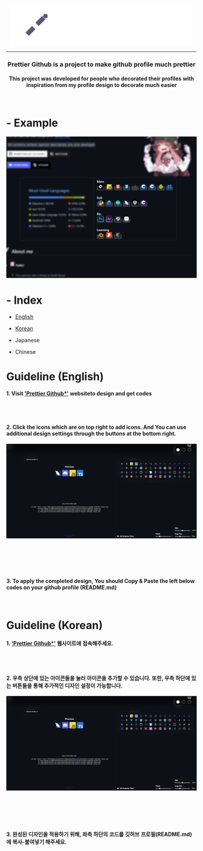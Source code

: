 <div align = "center">
  
  <img src = "imgs/temp/Title.png" width = "480px">

  ------------------

  ### Prettier Github is a project to make github profile much prettier
  #### This project was developed for people who decorated their profiles with inspiration from my profile design to decorate much easier
  
  </br>

  <div align = "left">

  # - Example

  <div align = "center">
      <img src = "imgs/temp/preview.PNG" width = "640px">
  </div>
    
  # - Index
    
  - <a href = "https://github.com/ABER1047/PrettierGithub/new/main?filename=README.md#guideline-english">English</a>
    
  - <a href = "https://github.com/ABER1047/PrettierGithub/new/main?filename=README.md#guideline-korean">Korean</a>

  - <a>Japanese</a>

  - <a>Chinese</a>


  # Guideline (English)

  #### 1. Visit <a href = "https://aber1047.github.io/PrettierGithub/">'Prettier Github*'</a>  websiteto design and get codes

  </br></br>

  #### 2. Click the icons which are on top right to add icons. And You can use additional design settings through the buttons at the bottom right.
  
  <img src = "imgs/temp/preview2.PNG" width = "640px">

  </br></br></br></br>

  #### 3. To apply the completed design, You should Copy & Paste the left below codes on your github profile (README.md)

  </br>

  # Guideline (Korean)

  #### 1. <a href = "https://aber1047.github.io/PrettierGithub/">'Prettier Github*'</a> 웹사이트에 접속해주세요.

  </br></br>

  #### 2. 우측 상단에 있는 아이콘들을 눌러 아이콘을 추가할 수 있습니다. 또한, 우측 하단에 있는 버튼들을 통해 추가적인 디자인 설정이 가능합니다.
  
  <img src = "imgs/temp/preview2.PNG" width = "640px">

  </br></br></br></br>

  #### 3. 완성된 디자인을 적용하기 위해, 좌측 하단의 코드를 깃허브 프로필(README.md)에 복사-붙여넣기 해주세요. 

  </br>
    
  </div>

</div>
